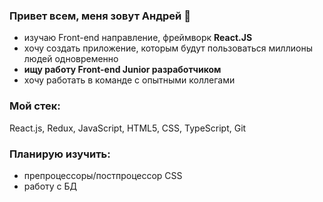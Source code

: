 ### **Привет всем, меня зовут Андрей** 👋
- изучаю Front-end направление, фреймворк **React.JS**
- хочу создать приложение, которым будут пользоваться миллионы людей одновременно
- **ищу работу Front-end Junior разработчиком**
- хочу работать в команде с опытными коллегами
  
### **Мой стек:** 
React.js, Redux, JavaScript, HTML5, CSS, TypeScript, Git

### Планирую изучить: 
- препроцессоры/постпроцессор CSS
- работу с БД

<!--
**cipher24/cipher24** is a ✨ _special_ ✨ repository because its `README.md` (this file) appears on your GitHub profile.

Here are some ideas to get you started:

- 🔭 I’m currently working on ...
- 🌱 I’m currently learning ...
- 👯 I’m looking to collaborate on ...
- 🤔 I’m looking for help with ...
- 💬 Ask me about ...
- 📫 How to reach me: ...
- 😄 Pronouns: ...
- ⚡ Fun fact: ...
-->
